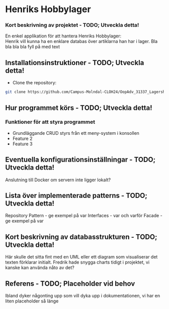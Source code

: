 # Henriks Hobbylager
  
### Kort beskrivning av projektet - TODO; Utveckla detta!
    
En enkel applikation för att hantera Henriks Hobbylager:  
Henrik vill kunna ha en enklare databas över artiklarna han har i lager.  Bla bla bla bla fyll på med text  

  
## Installationsinstruktioner - TODO; Utveckla detta!
- Clone the repository:
```bash
git clone https://github.com/Campus-Molndal-CLOH24/OopAdv_31337_Lagershop.git
```
  
## Hur programmet körs - TODO; Utveckla detta!
  
### Funktioner för att styra programmet
  
- Grundläggande CRUD styrs från ett meny-system i konsollen
- Feature 2
- Feature 3

## Eventuella konfigurationsinställningar - TODO; Utveckla detta!

Anslutning till Docker om servern inte ligger lokalt?
  
## Lista över implementerade patterns - TODO; Utveckla detta!

Repository Pattern - ge exempel på var
Interfaces - var och varför
Facade - ge exempel på var
  
## Kort beskrivning av databasstrukturen - TODO; Utveckla detta!

Här skulle det sitta fint med en UML eller ett diagram som visualiserar det texten förklarar initialt.
Fredrik hade snygga charts tidigt i projektet, vi kanske kan använda nåto av det?
  
## Referens - TODO; Placeholder vid behov
   
Ibland dyker någonting upp som vill dyka upp i dokumentationen, vi har en liten placeholder så länge
  



